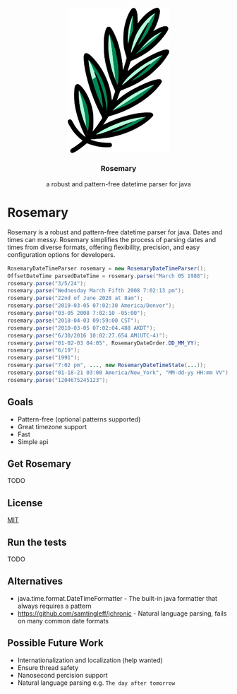 <p align="center">
    <a href="https://getbootstrap.com/">
        <img src="rosemary.svg" alt="rosemary logo" width="230"/>
    </a>
</p>
<h3 align="center">Rosemary</h3>
<p align="center">
a robust and pattern-free datetime parser for java
</p>


# Rosemary
Rosemary is a robust and pattern-free datetime parser for java.  Dates and times can messy.  Rosemary simplifies the process of parsing dates and times from diverse formats, offering flexibility, precision, and easy configuration options for developers.
```java
RosemaryDateTimeParser rosemary = new RosemaryDateTimeParser();
OffsetDateTime parsedDateTime = rosemary.parse("March 05 1988");        // 1988-03-05T00:00:00.000+00:00
rosemary.parse("3/5/24");                                               // 2024-03-05T00:00:00.000+00:00
rosemary.parse("Wednesday March Fifth 2008 7:02:13 pm");                // 2008-03-05T19:02:13.000+00:00
rosemary.parse("22nd of June 2028 at 8am");                             // 2028-06-22T08:00:00.000+00:00
rosemary.parse("2019-03-05 07:02:30 America/Denver");                   // 2019-03-05T07:02:30.000-07:00 - awesome timezone support
rosemary.parse("03-05 2008 7:02:10 -05:00");                            // 2008-03-05T07:02:10.000-05:00
rosemary.parse("2018-04-03 09:59:00 CST");                              // 2018-04-03T09:59:00.000-05:00
rosemary.parse("2010-03-05 07:02:04.488 AKDT");                         // 2010-03-05T07:02:04.488-09:00 - millisecond precision
rosemary.parse("6/30/2016 10:02:27.654 AM(UTC-4)");                     // 2016-06-30T10:02:27.654-04:00
rosemary.parse("01-02-03 04:05", RosemaryDateOrder.DD_MM_YY);           // 2003-02-01T04:05:00.000+00:00 - distinguish between ambiguous dates
rosemary.parse("6/19");                                                 // 20XX-06-19T00:00:00.000+00:00 - uses current year by default
rosemary.parse("1991");                                                 // 1991-01-01T00:00:00.000+00:00
rosemary.parse("7:02 pm", ..., new RosemaryDateTimeState(...));         // 2030-03-01T19:02:00.000+00:00 - can specify the year, month, timezone, etc. e.g. March 2030
rosemary.parse("01-18-21 03:00 America/New_York", "MM-dd-yy HH:mm VV"); // 2021-01-18T03:00:00.000-05:00 - can provide a java.time.format.DateTimeFormatter format
rosemary.parse("1204675245123");                                        // 2008-03-05T00:00:45.123+00:00 - milliseconds since epoch
```

## Goals
* Pattern-free (optional patterns supported)
* Great timezone support
* Fast
* Simple api

## Get Rosemary
TODO

## License
[MIT](LICENSE)

## Run the tests
TODO

## Alternatives
* java.time.format.DateTimeFormatter - The built-in java formatter that always requires a pattern
* https://github.com/samtingleff/jchronic - Natural language parsing, fails on many common date formats

## Possible Future Work
* Internationalization and localization (help wanted)  
* Ensure thread safety
* Nanosecond percision support  
* Natural language parsing e.g. `The day after tomorrow`  

